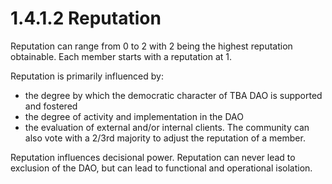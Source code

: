 # 1.4.1.2 Reputation

Reputation can range from 0 to 2 with 2 being the highest reputation obtainable. Each member starts with a reputation at 1.

Reputation is primarily influenced by:

* the degree by which the democratic character of TBA DAO is supported and fostered
* the degree of activity and implementation in the DAO&#x20;
* the evaluation of external and/or internal clients. The community can also vote with a 2/3rd majority to adjust the reputation of a member.

Reputation influences decisional power. Reputation can never lead to exclusion of the DAO, but can lead to functional and operational isolation.

